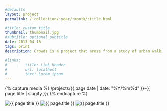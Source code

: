 ```yaml
---
#defaults
layout: project
permalink: /:collection/:year/:month/:title.html

#title: custom_title
thumbnail: thumbnail.jpg
#subtitle: optional_subtitle
date: 2013-04-18
tags: print
description: Crowds is a project that arose from a study of urban walking as an aesthetic practice, borrowing inspiration, text, and its title from a Baudelaire poem found in <em>Le Spleen de Paris</em>. It functions as a foldable map (of Santa Monica, CA), a typographic composition, and a series of abstract images that coalesce to subliminally address social and sensory awareness of constructed environments and movement within them.

#links:
#    -   title: Link_Header
#        url: localhost
#        text: Lorem_ipsum
---
```


<!-- set project media path -->
{% capture media %}
    /projects/{{ page.date | date: "%Y/%m%d" }}-{{ page.title | slugify }}/
{% endcapture %}
<!-- end -->

<!-- media -->
<img class="span8" src="{{ site.data.global_assets.placeholder }}" data-src="{{media|strip}}crowds-1.jpg" alt="{{ page.title }}">
<img class="span8" src="{{ site.data.global_assets.placeholder }}" data-src="{{media|strip}}crowds-2.jpg" alt="{{ page.title }}">
<img class="span8" src="{{ site.data.global_assets.placeholder }}" data-src="{{media|strip}}crowds-3.jpg" alt="{{ page.title }}">
